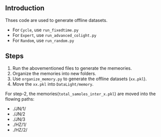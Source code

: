 ## Introduction

Thses code are used to generate offline datasets.
- For `Cycle`, use `run_fixedtime.py`
- For `Expert`, use `run_advanced_colight.py`
- For `Random`, use `run_random.py`

## Steps

1. Run the abovementioned files to generate the memeories.
2. Organize the memories into new folders.
3. Use `organize_memory.py` to generate the offline datasets (`xx.pkl`).
4. Move the `xx.pkl` into `DataLight/memory`.

For step-2, the memories(`total_samoles_inter_x.pkl`) are moved into the flowing paths:
- ./JN/1/
- ./JN/2
- ./JN/3
- ./HZ/1/
- ./HZ/2/